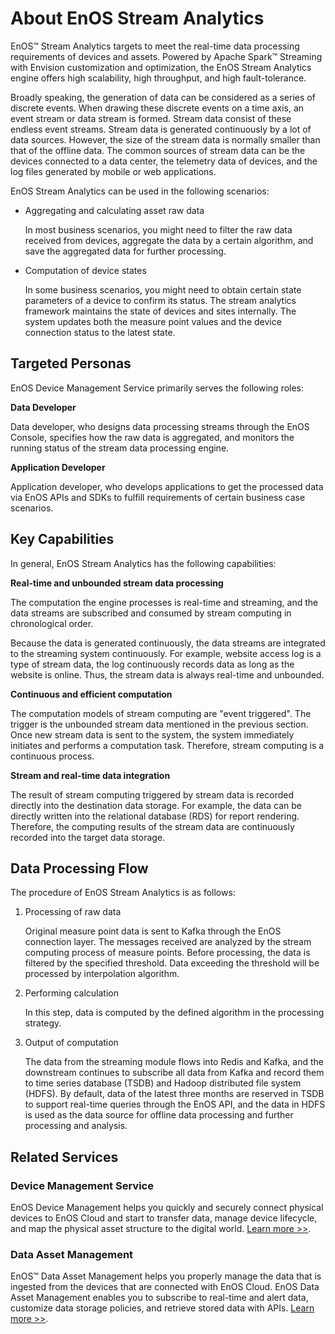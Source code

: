 # About EnOS Stream Analytics

EnOS™ Stream Analytics targets to meet the real-time data processing requirements of devices and assets. Powered by Apache Spark™ Streaming with Envision customization and optimization, the EnOS Stream Analytics engine offers high scalability, high throughput, and high fault-tolerance.

Broadly speaking, the generation of data can be considered as a series of discrete events. When drawing these discrete events on a time axis, an event stream or data stream is formed. Stream data consist of these endless event streams. Stream data is generated continuously by a lot of data sources. However, the size of the stream data is normally smaller than that of the offline data. The common sources of stream data can be the devices connected to a data center, the telemetry data of devices, and the log files generated by mobile or web applications.

EnOS Stream Analytics can be used in the following scenarios:

- Aggregating and calculating asset raw data

  In most business scenarios, you might need to filter the raw data received from devices, aggregate the data by a certain algorithm, and save the aggregated data for further processing.  

- Computation of device states

  In some business scenarios, you might need to obtain certain state parameters of a device to confirm its status. The stream analytics framework maintains the state of devices and sites internally. The system updates both the measure point values and the device connection status to the latest state.


## Targeted Personas

EnOS Device Management Service primarily serves the following roles:

**Data Developer**

Data developer, who designs data processing streams through the EnOS Console, specifies how the raw data is aggregated, and monitors the running status of the stream data processing engine.

**Application Developer**

Application developer, who develops applications to get the processed data via EnOS APIs and SDKs to fulfill requirements of certain business case scenarios.

## Key Capabilities

In general, EnOS Stream Analytics has the following capabilities:

**Real-time and unbounded stream data processing**

The computation the engine processes is real-time and streaming, and the data streams are subscribed and consumed by stream computing in chronological order.

Because the data is generated continuously, the data streams are integrated to the streaming system continuously. For example, website access log is a type of stream data, the log continuously records data as long as the website is online. Thus, the stream data is always real-time and unbounded.

**Continuous and efficient computation**

The computation models of stream computing are "event triggered". The trigger is the unbounded stream data mentioned in the previous section. Once new stream data is sent to the system, the system immediately initiates and performs a computation task. Therefore, stream computing is a continuous process.

**Stream and real-time data integration**

The result of stream computing triggered by stream data is recorded directly into the destination data storage. For example, the data can be directly written into the relational database (RDS) for report rendering. Therefore, the computing results of the stream data are continuously recorded into the target data storage.

## Data Processing Flow

The procedure of EnOS Stream Analytics is as follows:

1. Processing of raw data

   Original measure point data is sent to Kafka through the EnOS connection layer. The messages received are analyzed by the stream computing process of measure points. Before processing, the data is filtered by the specified threshold. Data exceeding the threshold will be processed by interpolation algorithm.

2. Performing calculation

   In this step, data is computed by the defined algorithm in the processing strategy.

3. Output of computation

   The data from the streaming module flows into Redis and Kafka, and the downstream continues to subscribe all data from Kafka and record them to time series database (TSDB) and Hadoop distributed file system (HDFS). By default, data of the latest three months are reserved in TSDB to support real-time queries through the EnOS API, and the data in HDFS is used as the data source for offline data processing and further processing and analysis.

## Related Services

### Device Management Service

EnOS Device Management helps you quickly and securely connect physical devices to EnOS Cloud and start to transfer data, manage device lifecycle, and map the physical asset structure to the digital world. [Learn more >>](https://www.envisioniot.com/docs/device-connection/en/latest/device_management_overview.html).

### Data Asset Management

EnOS™ Data Asset Management helps you properly manage the data that is ingested from the devices that are connected with EnOS Cloud. EnOS Data Asset Management enables you to subscribe to real-time and alert data, customize data storage policies, and retrieve stored data with APIs. [Learn more >>](https://www.envisioniot.com/docs/data-asset/en/latest/data_asset_overview.html).
